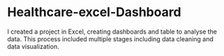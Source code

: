 # Healthcare-excel-Dashboard
I created a project in Excel, creating dashboards and table to analyse the data. This process included multiple stages including data cleaning and data visualization. 
